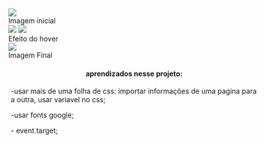 <figure style="display:block; margin-inline:auto; margin-block:10px">

<div>  
<img src="https://github.com/user-attachments/assets/02176035-fbc2-4baa-91bd-b21c0b5035f3">
<figcaption>Imagem inicial</figcaption>
</div>

<div>
  <img src="https://github.com/user-attachments/assets/88687631-691d-49bc-b76a-f5b08b434d05">
  <img src="https://github.com/user-attachments/assets/bf8ea533-c5e9-459b-a858-cdd62ed47840">
  <figcaption>Efeito do hover</figcaption>
</div>

<div>
  <img src="https://github.com/user-attachments/assets/58f9a165-3267-486f-9cc6-6aef07032259">
  <figcaption>Imagem Final</figcaption>
</div>
     
</figure> 

<div style="margin: 5px;">
<h4 style="text-align:center;">aprendizados nesse projeto:</h4>
<p>-usar mais de uma folha de css: importar informações de uma pagina para a outra, usar variavel no css;</p>
<p>-usar fonts google;</p>
<p>- event.target;</p>
</div>
